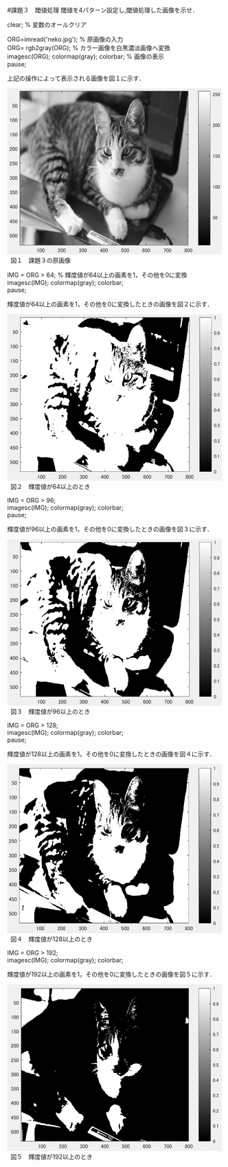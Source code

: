 #課題３　閾値処理
閾値を4パターン設定し,閾値処理した画像を示せ．


clear; % 変数のオールクリア

ORG=imread('neko.jpg'); % 原画像の入力  
ORG= rgb2gray(ORG); % カラー画像を白黒濃淡画像へ変換  
imagesc(ORG); colormap(gray); colorbar; % 画像の表示  
pause;  

上記の操作によって表示される画像を図１に示す．

<img src="https://github.com/miyabi0529/15ec068_image_processing/blob/master/kadai3.1.PNG" width="500">  
図１　課題３の原画像  

IMG = ORG > 64; % 輝度値が64以上の画素を1，その他を0に変換
imagesc(IMG); colormap(gray); colorbar;  
pause;  

輝度値が64以上の画素を1，その他を0に変換したときの画像を図２に示す．

<img src="https://github.com/miyabi0529/15ec068_image_processing/blob/master/kadai3.2.PNG" width="500">  
図２　輝度値が64以上のとき  

IMG = ORG > 96;  
imagesc(IMG); colormap(gray); colorbar;  
pause;  

輝度値が96以上の画素を1，その他を0に変換したときの画像を図３に示す．

<img src="https://github.com/miyabi0529/15ec068_image_processing/blob/master/kadai3.3.PNG" width="500">  
図３　輝度値が96以上のとき  

IMG = ORG > 128;  
imagesc(IMG); colormap(gray); colorbar;  
pause;  

輝度値が128以上の画素を1，その他を0に変換したときの画像を図４に示す．

<img src="https://github.com/miyabi0529/15ec068_image_processing/blob/master/kadai3.4.PNG" width="500">  
図４　輝度値が128以上のとき    

IMG = ORG > 192;  
imagesc(IMG); colormap(gray); colorbar;  

輝度値が192以上の画素を1，その他を0に変換したときの画像を図５に示す．

<img src="https://github.com/miyabi0529/15ec068_image_processing/blob/master/kadai3.5.PNG" width="500">  
図５　輝度値が192以上のとき  
